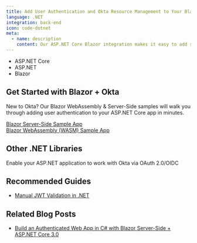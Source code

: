 ```yaml
---
title: Add User Authentication and Okta Resource Management to Your Blazor App
language: .NET
integration: back-end
icon: code-dotnet
meta:
  - name: description
    content: Our ASP.NET Core Blazor integration makes it easy to add sign in to your applications. Use our guide to add user authentication to your ASP.NET Core app.
---
```


<ul class='language-tabs'>
	<li>
		<RouterLink to='/code/dotnet/aspnetcore/'>
			<i class='icon code-dotnet-32'></i><span>ASP.NET Core</span>
		</RouterLink>
	</li>
	<li>
		<RouterLink to='/code/dotnet/aspnet/'>
			<i class='icon code-dotnet-32'></i><span>ASP.NET</span>
		</RouterLink>
	</li>
	<li>
		<RouterLink to='/code/dotnet/blazor/'>
			<i class='icon code-dotnet-32'></i><span>Blazor</span>
		</RouterLink>
	</li>
</ul>

## Get Started with Blazor + Okta

New to Okta? Our Blazor WebAssembly & Server-Side samples will walk you through adding user authentication to your ASP.NET Core app in minutes.

<a href='https://github.com/okta/samples-blazor/tree/master/server-side/okta-hosted-login'>
	<span class='fa fa-github'></span> <span>Blazor Server-Side Sample App</span>
</a>
</br>
<a href='https://github.com/okta/samples-blazor/tree/master/web-assembly/okta-hosted-login'>
	<span class='fa fa-github'></span> <span>Blazor WebAssembly (WASM) Sample App</span>
</a>

## Other .NET Libraries

<Card href="" cardTitle="Okta management SDK for .NET">Enable your ASP.NET application to work with Okta via OAuth 2.0/OIDC</Card>

## Recommended Guides

- [Manual JWT Validation in .NET](/code/dotnet/jwt-validation/)

## Related Blog Posts

- [Build an Authenticated Web App in C# with Blazor Server-Side + ASP.NET Core 3.0](/blog/2019/10/16/csharp-blazor-authentication)
